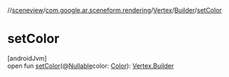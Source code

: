 //[sceneview](../../../../index.md)/[com.google.ar.sceneform.rendering](../../index.md)/[Vertex](../index.md)/[Builder](index.md)/[setColor](set-color.md)

# setColor

[androidJvm]\
open fun [setColor](set-color.md)(@[Nullable](https://developer.android.com/reference/kotlin/androidx/annotation/Nullable.html)color: [Color](../../-color/index.md)): [Vertex.Builder](index.md)
